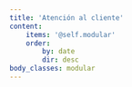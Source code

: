 ```yaml
---
title: 'Atención al cliente'
content:
    items: '@self.modular'
    order:
        by: date
        dir: desc
body_classes: modular
---
```


